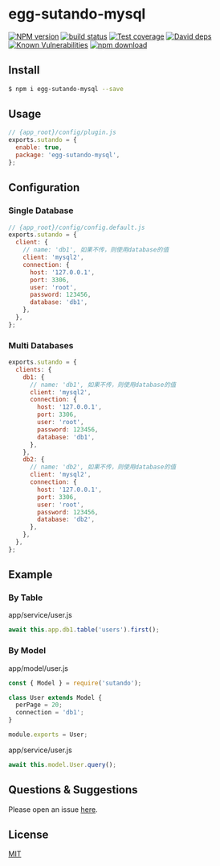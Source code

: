 # egg-sutando-mysql

[![NPM version][npm-image]][npm-url]
[![build status][travis-image]][travis-url]
[![Test coverage][codecov-image]][codecov-url]
[![David deps][david-image]][david-url]
[![Known Vulnerabilities][snyk-image]][snyk-url]
[![npm download][download-image]][download-url]

[npm-image]: https://img.shields.io/npm/v/egg-sutando.svg?style=flat-square
[npm-url]: https://npmjs.org/package/egg-sutando
[travis-image]: https://img.shields.io/travis/eggjs/egg-sutando.svg?style=flat-square
[travis-url]: https://travis-ci.org/eggjs/egg-sutando
[codecov-image]: https://img.shields.io/codecov/c/github/eggjs/egg-sutando.svg?style=flat-square
[codecov-url]: https://codecov.io/github/eggjs/egg-sutando?branch=master
[david-image]: https://img.shields.io/david/eggjs/egg-sutando.svg?style=flat-square
[david-url]: https://david-dm.org/eggjs/egg-sutando
[snyk-image]: https://snyk.io/test/npm/egg-sutando/badge.svg?style=flat-square
[snyk-url]: https://snyk.io/test/npm/egg-sutando
[download-image]: https://img.shields.io/npm/dm/egg-sutando.svg?style=flat-square
[download-url]: https://npmjs.org/package/egg-sutando


## Install

```bash
$ npm i egg-sutando-mysql --save
```

## Usage

```js
// {app_root}/config/plugin.js
exports.sutando = {
  enable: true,
  package: 'egg-sutando-mysql',
};
```

## Configuration

### Single Database
```js
// {app_root}/config/config.default.js
exports.sutando = {
  client: {
    // name: 'db1', 如果不传，则使用database的值
    client: 'mysql2',
    connection: {
      host: '127.0.0.1',
      port: 3306,
      user: 'root',
      password: 123456,
      database: 'db1',
    },
  },
};
```

### Multi Databases
``` js
exports.sutando = {
  clients: {
    db1: {
      // name: 'db1', 如果不传，则使用database的值
      client: 'mysql2',
      connection: {
        host: '127.0.0.1',
        port: 3306,
        user: 'root',
        password: 123456,
        database: 'db1',
      },
    },
    db2: {
      // name: 'db2', 如果不传，则使用database的值
      client: 'mysql2',
      connection: {
        host: '127.0.0.1',
        port: 3306,
        user: 'root',
        password: 123456,
        database: 'db2',
      },
    },
  },
};
```

## Example

### By Table
app/service/user.js
``` js
await this.app.db1.table('users').first();
```

### By Model
app/model/user.js
``` js
const { Model } = require('sutando');

class User extends Model {
  perPage = 20;
  connection = 'db1';
}

module.exports = User;
```
app/service/user.js
``` js
await this.model.User.query();
```

## Questions & Suggestions

Please open an issue [here](https://github.com/aferica/egg-sutando-mysql/issues).

## License

[MIT](LICENSE)

